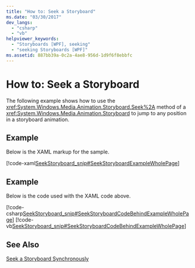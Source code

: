 ```yaml
---
title: "How to: Seek a Storyboard"
ms.date: "03/30/2017"
dev_langs: 
  - "csharp"
  - "vb"
helpviewer_keywords: 
  - "Storyboards [WPF], seeking"
  - "seeking Storyboards [WPF]"
ms.assetid: 887bb39a-0c2a-4ae8-956d-1d9f6f8ebbfc
---
```

# How to: Seek a Storyboard
The following example shows how to use the <xref:System.Windows.Media.Animation.Storyboard.Seek%2A> method of a <xref:System.Windows.Media.Animation.Storyboard> to jump to any position in a storyboard animation.  
  
## Example  
 Below is the XAML markup for the sample.  
  
 [!code-xaml[SeekStoryboard_snip#SeekStoryboardExampleWholePage](../../../../samples/snippets/csharp/VS_Snippets_Wpf/SeekStoryboard_snip/CSharp/SeekStoryboardExample.xaml#seekstoryboardexamplewholepage)]  
  
## Example  
 Below is the code used with the XAML code above.  
  
 [!code-csharp[SeekStoryboard_snip#SeekStoryboardCodeBehindExampleWholePage](../../../../samples/snippets/csharp/VS_Snippets_Wpf/SeekStoryboard_snip/CSharp/SeekStoryboardExample.xaml.cs#seekstoryboardcodebehindexamplewholepage)]
 [!code-vb[SeekStoryboard_snip#SeekStoryboardCodeBehindExampleWholePage](../../../../samples/snippets/visualbasic/VS_Snippets_Wpf/SeekStoryboard_snip/VisualBasic/SeekStoryboardExample.xaml.vb#seekstoryboardcodebehindexamplewholepage)]  
  
## See Also  
 [Seek a Storyboard Synchronously](../../../../docs/framework/wpf/graphics-multimedia/how-to-seek-a-storyboard-synchronously.md)
